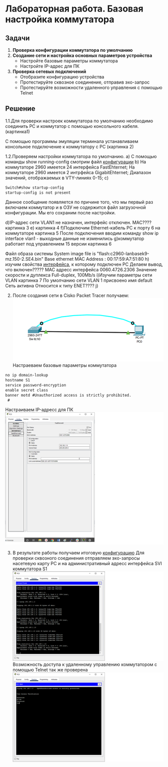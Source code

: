 # Лабораторная работа. Базовая настройка коммутатора
## Задачи
1. **Проверка конфигурации коммутатора по умолчанию**
2. **Создание сети и настройка основных параметров устройства**
    - Настройте базовые параметры коммутатора
    - Настройте IP-адрес для ПК
3. **Проверка сетевых подключений**
    - Отобразите конфигурацию устройства
    - Протестируйте сквозное соединение, отправив эхо-запрос
    - Протестируйте возможности удаленного управления с помощью Telnet

## Решение
1.1.Для проверки настроек коммутатора по умолчанию необходимо соединить PC и коммутатор с помощью консольного кабеля. (картинка1)

С помощью программы эмуляции терминала устанавливаем консольное подключение к коммутатору с РС
(картинка 2)

1.2.Проверяем настройки коммутатора по умолчанию. 
a) С помощью команды show running-config смотрим файл [конфигурации](default_config)
b) На коммутаторе 2960 имеется 24 интерфейса FastEhternet;
   На коммутаторе 2960 имеется 2 интрфейса GigabitEhternet;
   Диапазон значений, отображаемых в VTY-линиях 0-15;
c)
```
Switch#show startup-config 
startup-config is not present
 ```
Данное сообщение появляется по причине того, что мы первый раз включаем коммутатор и в ОЗУ не содержится файл загрузочной конфигурации. Мы его сохраним после настройки.

d)IP-адрес сети VLAN1 не назначен, интерфейс отключен.
MAC????
картинка 3
e) картинка 4
f)Подключим Ethernet-кабель PC к порту 6 на коммутаторе
картинка 5
После подключения вводим команду show ip interface vlan1 - выходные данные не изменились
g)коммутатор работает под управлением 15 версии
картинка 6

Файл образа системы System image file is "flash:c2960-lanbasek9-mz.150-2.SE4.bin"
Base ethernet MAC Address       : 00:17:59:A7:51:80
h) изучим свойства [интерфейса](f06), к которому подключен PC
Делаем вывод, что включен????? 
MAC адресс интерфейса 0060.4726.2306
Значение скорости и дуплекса Full-duplex, 100Mb/s
i)Изучим параметры сети VLAN
картинка 7
По умолчанию сети VLAN 1 присвоено имя default
Сеть активна
Относится к типу ENET????
j)
   
2. После создания сети в Cisko Packet Tracer получаем: 
![](network.png)
Настраеваем базовые параметры коммутатора
 ```
no ip domain-lookup
hostname S1
service password-encryption
enable secret class
banner motd #Unauthorized access is strictly prohibited.
  #
 ```
Настраиваем IP-адресс для ПК
![](config_pc.png)

3. В результате работы получаем итоговую [конфигурацию](config)
   Для проверки сквозного соединения отправляем эхо-запросы насетевую карту PC и на административный адресс интерфейса SVI коммутатора S1
![](ping.png)
    Возможность доступа к удаленному управлению коммутатором с помощью Telnet так же проверена
    ![](Telnet.png)
